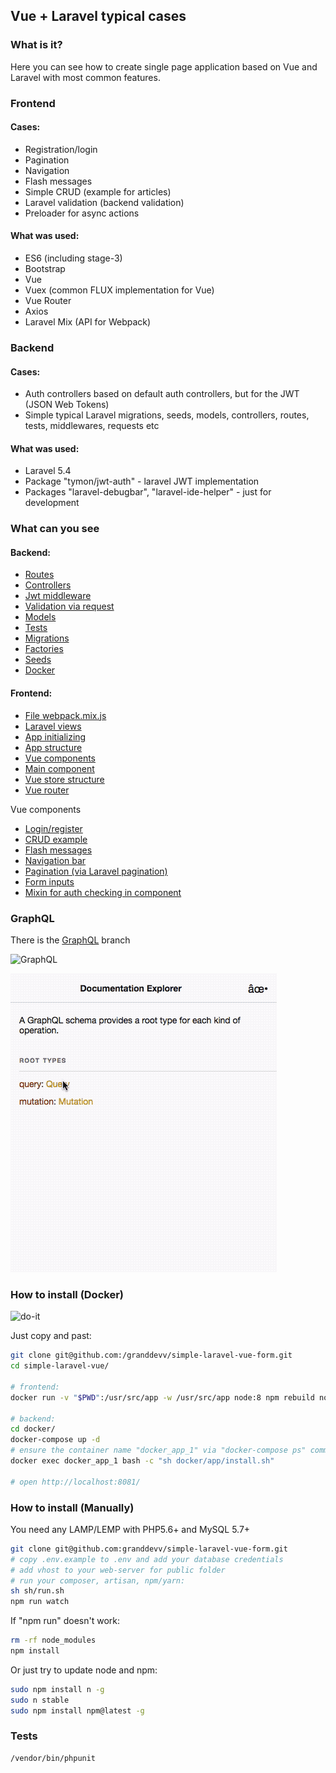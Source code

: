 ## Vue + Laravel typical cases

### What is it?

Here you can see how to create single page application based on Vue and Laravel with most common features.

### Frontend

#### Cases:

- Registration/login
- Pagination
- Navigation
- Flash messages
- Simple CRUD (example for articles)
- Laravel validation (backend validation)
- Preloader for async actions

#### What was used:

- ES6 (including stage-3)
- Bootstrap
- Vue
- Vuex (common FLUX implementation for Vue)
- Vue Router
- Axios
- Laravel Mix (API for Webpack)

### Backend

#### Cases:

- Auth controllers based on default auth controllers, but for the JWT (JSON Web Tokens)
- Simple typical Laravel migrations, seeds, models, controllers, routes, tests, middlewares, requests etc

#### What was used:

- Laravel 5.4
- Package "tymon/jwt-auth" - laravel JWT implementation
- Packages "laravel-debugbar", "laravel-ide-helper" - just for development

### What can you see

#### Backend:

- [Routes](routes/)
- [Controllers](app/Http/Controllers/)
- [Jwt middleware](app/Http/Middleware/JwtAuth.php)
- [Validation via request](app/Http/Requests/ArticleRequest.php)
- [Models](app/Models/)
- [Tests](tests/Feature/)
- [Migrations](database/migrations/)
- [Factories](database/factories/)
- [Seeds](database/seeds/)
- [Docker](docker/)

#### Frontend:

- [File webpack.mix.js](webpack.mix.js)
- [Laravel views](resources/views/)
- [App initializing](resources/assets/js/app.js)
- [App structure](resources/assets/js/)
- [Vue components](resources/assets/js/components/)
- [Main component](resources/assets/js/components/App.vue)
- [Vue store structure](resources/assets/js/store/)
- [Vue router](resources/assets/js/router/index.js)

Vue components

- [Login/register](resources/assets/js/components/auth)
- [CRUD example](resources/assets/js/components/article)
- [Flash messages](resources/assets/js/components/Message.vue)
- [Navigation bar](resources/assets/js/components/Navigation.vue)
- [Pagination (via Laravel pagination)](resources/assets/js/components/Pagination.vue)
- [Form inputs](resources/assets/js/components/input)
- [Mixin for auth checking in component](resources/assets/js/components/mixins/Check-auth.vue)

### GraphQL

There is the [GraphQL](https://github.com/dima-loburec/laravel-vue/tree/GraphQL) branch

![GraphQL](md-assets/gif/GraphQL.gif)

![GraphQLSchema](md-assets/gif/GraphQLSchema.gif)


### How to install (Docker)

![do-it](md-assets/gif/do-it.gif)

Just copy and past:

```bash
git clone git@github.com:/granddevv/simple-laravel-vue-form.git
cd simple-laravel-vue/

# frontend:
docker run -v "$PWD":/usr/src/app -w /usr/src/app node:8 npm rebuild node-sass --force && yarn install && yarn run dev

# backend:
cd docker/
docker-compose up -d
# ensure the container name "docker_app_1" via "docker-compose ps" command and run:
docker exec docker_app_1 bash -c "sh docker/app/install.sh"

# open http://localhost:8081/
```

### How to install (Manually)

You need any LAMP/LEMP with PHP5.6+ and MySQL 5.7+

```bash
git clone git@github.com:granddevv/simple-laravel-vue-form.git
# copy .env.example to .env and add your database credentials
# add vhost to your web-server for public folder
# run your composer, artisan, npm/yarn:
sh sh/run.sh
npm run watch
```

If "npm run" doesn't work:

```bash
rm -rf node_modules
npm install
```

Or just try to update node and npm:

```bash
sudo npm install n -g
sudo n stable
sudo npm install npm@latest -g
```

### Tests

```bash
/vendor/bin/phpunit
```
